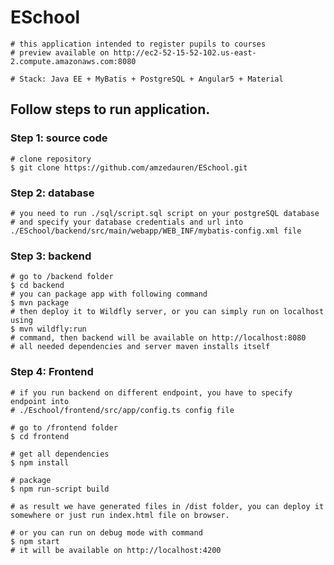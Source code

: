 # ESchool

	# this application intended to register pupils to courses
    # preview available on http://ec2-52-15-52-102.us-east-2.compute.amazonaws.com:8080
    
	# Stack: Java EE + MyBatis + PostgreSQL + Angular5 + Material

## Follow steps to run application. 

### Step 1: source code
	
    # clone repository 
    $ git clone https://github.com/amzedauren/ESchool.git
    

### Step 2: database 

	# you need to run ./sql/script.sql script on your postgreSQL database 
    # and specify your database credentials and url into ./ESchool/backend/src/main/webapp/WEB_INF/mybatis-config.xml file
    
### Step 3: backend
	
    # go to /backend folder
    $ cd backend
    # you can package app with following command
    $ mvn package
    # then deploy it to Wildfly server, or you can simply run on localhost using
    $ mvn wildfly:run
    # command, then backend will be available on http://localhost:8080
    # all needed dependencies and server maven installs itself
   
### Step 4: Frontend

	# if you run backend on different endpoint, you have to specify endpoint into 
    # ./Eschool/frontend/src/app/config.ts config file
    
    # go to /frontend folder
    $ cd frontend
    
    # get all dependencies
    $ npm install
    
    # package 
    $ npm run-script build
    
    # as result we have generated files in /dist folder, you can deploy it somewhere or just run index.html file on browser.
    
    # or you can run on debug mode with command
    $ npm start
    # it will be available on http://localhost:4200
    
    
    


	
    


    
   
	
